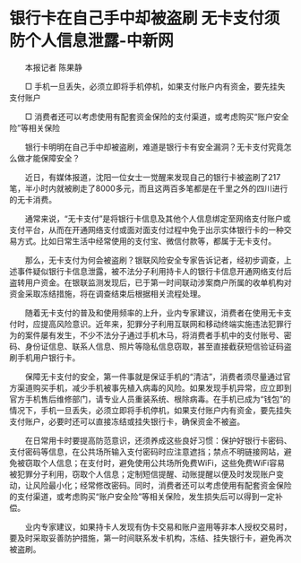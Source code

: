 # 银行卡在自己手中却被盗刷 无卡支付须防个人信息泄露-中新网

　　本报记者 陈果静

　　□ 手机一旦丢失，必须立即将手机停机，如果支付账户内有资金，要先挂失支付账户

　　□ 消费者还可以考虑使用有配套资金保险的支付渠道，或考虑购买“账户安全险”等相关保险

　　银行卡明明在自己手中却被盗刷，难道是银行卡有安全漏洞？无卡支付究竟怎么做才能保障安全？

　　近日，有媒体报道，沈阳一位女士一觉醒来发现自己的银行卡被盗刷了217笔，半小时内就被刷走了8000多元，而且这两百多笔都是在千里之外的四川进行的无卡消费。

　　通常来说，“无卡支付”是将银行卡信息及其他个人信息绑定至网络支付账户或支付平台，从而在开通网络支付或面对面支付过程中免于出示实体银行卡的一种交易方式。比如日常生活中经常使用的支付宝、微信付款等，都属于无卡支付。

　　那么，无卡支付为何会被盗刷？银联风险安全专家告诉记者，经初步调查，上述事件疑似银行卡信息泄露，被不法分子利用持卡人的银行卡信息开通网络支付后盗转用户资金。在银联监测发现后，已于第一时间联动涉案商户所属的收单机构对资金采取冻结措施，将在调查结束后根据相关流程处理。

　　随着无卡支付的普及和使用频率的上升，业内专家建议，消费者在使用无卡支付时，应提高风险意识。近年来，犯罪分子利用互联网和移动终端实施违法犯罪行为的案件屡有发生，不少不法分子通过手机木马，将消费者手机中的支付账号、密码、身份证信息、联系人信息、照片等隐私信息窃取，甚至直接截获短信验证码盗刷手机用户银行卡。

　　保障无卡支付的安全，第一件事就是保证手机的“清洁”，消费者须尽量通过官方渠道购买手机，减少手机被事先植入病毒的风险。如果发现手机异常，应立即到官方手机售后维修部门，请专业人员重装系统、根除病毒。在手机已成为“钱包”的情况下，手机一旦丢失，必须立即将手机停机，如果支付账户内有资金，要先挂失支付账户，必要时还可以直接冻结或挂失银行卡，确保资金不被盗。

　　在日常用卡时要提高防范意识，还须养成这些良好习惯：保护好银行卡密码、支付密码等信息，在公共场所输入支付密码时应注意遮挡；禁点不明链接网站，避免被窃取个人信息；在支付时，避免使用公共场所免费WiFi，这些免费WiFi容易被犯罪分子利用，窃取个人信息；定制短信提醒、动账提醒以便及时发现账户变动，让风险最小化；经常修改密码。同时，消费者还可以考虑使用有配套资金保险的支付渠道，或考虑购买“账户安全险”等相关保险，发生损失后可以得到一定补偿。

　　业内专家建议，如果持卡人发现有伪卡交易和账户盗用等非本人授权交易时，要及时采取妥善防护措施，第一时间联系发卡机构，冻结、挂失银行卡，避免再次被盗刷。

&nbsp;
